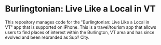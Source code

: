 # Burlingtonian: Live Like a Local in VT
This repository manages code for the "Burlingtonian: Live Like a Local in VT" app that is supported on iPhone.  This is a travel/tourism app that allows users to find places of interest within the Burlington, VT area and has since evolved and been rebranded as Sup? City.
